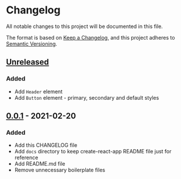 # Changelog

All notable changes to this project will be documented in this file.

The format is based on [Keep a Changelog](https://keepachangelog.com/en/1.0.0/),
and this project adheres to [Semantic Versioning](https://semver.org/spec/v2.0.0.html).

## [Unreleased]

### Added

- Add `Header` element
- Add `Button` element - primary, secondary and default styles

## [0.0.1] - 2021-02-20

### Added

- Add this CHANGELOG file
- Add `docs` directory to keep create-react-app README file just for reference
- Add README.md file
- Remove unnecessary boilerplate files

[unreleased]: https://github.com/npranto/portfolio-marlon/compare/v0.0.1...npranto:main
[0.0.1]: https://github.com/npranto/portfolio-marlon/tree/v0.0.1

